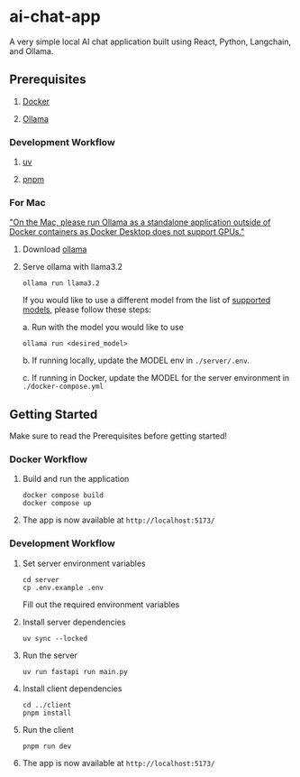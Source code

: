 # ai-chat-app

A very simple local AI chat application built using React, Python, Langchain, and Ollama.

## Prerequisites

1. [Docker](https://docs.docker.com/get-started/)

2. [Ollama](https://ollama.com/)

### Development Workflow

1. [uv](https://docs.astral.sh/uv/getting-started/)

2. [pnpm](https://pnpm.io/installation)

### For Mac

["On the Mac, please run Ollama as a standalone application outside of Docker containers as Docker Desktop does not support GPUs."](https://ollama.com/blog/ollama-is-now-available-as-an-official-docker-image)

1. Download [ollama](https://ollama.com/)

2. Serve ollama with llama3.2

   ```
   ollama run llama3.2
   ```

   If you would like to use a different model from the list of [supported models](https://ollama.com/library), please follow these steps:

   a. Run with the model you would like to use

   ```
   ollama run <desired_model>
   ```

   b. If running locally, update the MODEL env in `./server/.env`.

   c. If running in Docker, update the MODEL for the server environment in `./docker-compose.yml`

## Getting Started

Make sure to read the Prerequisites before getting started!

### Docker Workflow

1. Build and run the application

   ```
   docker compose build
   docker compose up
   ```

2. The app is now available at `http://localhost:5173/`

### Development Workflow

1. Set server environment variables

   ```
   cd server
   cp .env.example .env
   ```

   Fill out the required environment variables

2. Install server dependencies

   ```
   uv sync --locked
   ```

3. Run the server

   ```
   uv run fastapi run main.py
   ```

4. Install client dependencies

   ```
   cd ../client
   pnpm install
   ```

5. Run the client

   ```
   pnpm run dev
   ```

6. The app is now available at `http://localhost:5173/`
